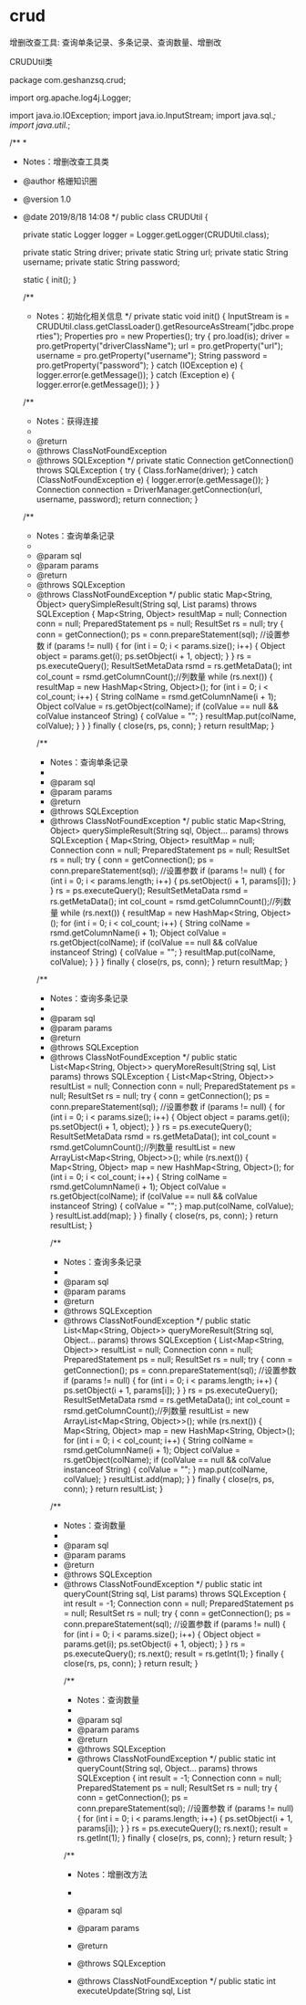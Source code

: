 # crud
增删改查工具:
查询单条记录、多条记录、查询数量、增删改

CRUDUtil类

package com.geshanzsq.crud;

import org.apache.log4j.Logger;

import java.io.IOException;
import java.io.InputStream;
import java.sql.*;
import java.util.*;

/**
 *
 * Notes：增删改查工具类
 * @author 格姗知识圈
 * @version 1.0
 * @date 2019/8/18 14:08
 */
public class CRUDUtil {

    private static Logger logger = Logger.getLogger(CRUDUtil.class);

    private static String driver;
    private static String url;
    private static String username;
    private static String password;

    static {
        init();
    }

    /**
     * Notes：初始化相关信息
     */
    private static void init() {
        InputStream is = CRUDUtil.class.getClassLoader().getResourceAsStream("jdbc.properties");
        Properties pro = new Properties();
        try {
            pro.load(is);
            driver = pro.getProperty("driverClassName");
            url = pro.getProperty("url");
            username = pro.getProperty("username");
            String password = pro.getProperty("password");
        } catch (IOException e) {
            logger.error(e.getMessage());
        } catch (Exception e) {
            logger.error(e.getMessage());
        }
    }

    /**
     * Notes：获得连接
     *
     * @return
     * @throws ClassNotFoundException
     * @throws SQLException
     */
    private static Connection getConnection() throws SQLException {
        try {
            Class.forName(driver);
        } catch (ClassNotFoundException e) {
            logger.error(e.getMessage());
        }
        Connection connection = DriverManager.getConnection(url, username, password);
        return connection;
    }

    /**
     * Notes：查询单条记录
     *
     * @param sql
     * @param params
     * @return
     * @throws SQLException
     * @throws ClassNotFoundException
     */
    public static Map<String, Object> querySimpleResult(String sql, List<Object> params) throws SQLException {
        Map<String, Object> resultMap = null;
        Connection conn = null;
        PreparedStatement ps = null;
        ResultSet rs = null;
        try {
            conn = getConnection();
            ps = conn.prepareStatement(sql);
            //设置参数
            if (params != null) {
                for (int i = 0; i < params.size(); i++) {
                    Object object = params.get(i);
                    ps.setObject(i + 1, object);
                }
            }
            rs = ps.executeQuery();
            ResultSetMetaData rsmd = rs.getMetaData();
            int col_count = rsmd.getColumnCount();//列数量
            while (rs.next()) {
                resultMap = new HashMap<String, Object>();
                for (int i = 0; i < col_count; i++) {
                    String colName = rsmd.getColumnName(i + 1);
                    Object colValue = rs.getObject(colName);
                    if (colValue == null && colValue instanceof String) {
                        colValue = "";
                    }
                    resultMap.put(colName, colValue);
                }
            }
        } finally {
            close(rs, ps, conn);
        }
        return resultMap;
    }

    /**
     * Notes：查询单条记录
     *
     * @param sql
     * @param params
     * @return
     * @throws SQLException
     * @throws ClassNotFoundException
     */
    public static Map<String, Object> querySimpleResult(String sql, Object... params) throws SQLException {
        Map<String, Object> resultMap = null;
        Connection conn = null;
        PreparedStatement ps = null;
        ResultSet rs = null;
        try {
            conn = getConnection();
            ps = conn.prepareStatement(sql);
            //设置参数
            if (params != null) {
                for (int i = 0; i < params.length; i++) {
                    ps.setObject(i + 1, params[i]);
                }
            }
            rs = ps.executeQuery();
            ResultSetMetaData rsmd = rs.getMetaData();
            int col_count = rsmd.getColumnCount();//列数量
            while (rs.next()) {
                resultMap = new HashMap<String, Object>();
                for (int i = 0; i < col_count; i++) {
                    String colName = rsmd.getColumnName(i + 1);
                    Object colValue = rs.getObject(colName);
                    if (colValue == null && colValue instanceof String) {
                        colValue = "";
                    }
                    resultMap.put(colName, colValue);
                }
            }
        } finally {
            close(rs, ps, conn);
        }
        return resultMap;
    }

    /**
     * Notes：查询多条记录
     *
     * @param sql
     * @param params
     * @return
     * @throws SQLException
     * @throws ClassNotFoundException
     */
    public static List<Map<String, Object>> queryMoreResult(String sql, List<Object> params) throws SQLException {
        List<Map<String, Object>> resultList = null;
        Connection conn = null;
        PreparedStatement ps = null;
        ResultSet rs = null;
        try {
            conn = getConnection();
            ps = conn.prepareStatement(sql);
            //设置参数
            if (params != null) {
                for (int i = 0; i < params.size(); i++) {
                    Object object = params.get(i);
                    ps.setObject(i + 1, object);
                }
            }
            rs = ps.executeQuery();
            ResultSetMetaData rsmd = rs.getMetaData();
            int col_count = rsmd.getColumnCount();//列数量
            resultList = new ArrayList<Map<String, Object>>();
            while (rs.next()) {
                Map<String, Object> map = new HashMap<String, Object>();
                for (int i = 0; i < col_count; i++) {
                    String colName = rsmd.getColumnName(i + 1);
                    Object colValue = rs.getObject(colName);
                    if (colValue == null && colValue instanceof String) {
                        colValue = "";
                    }
                    map.put(colName, colValue);
                }
                resultList.add(map);
            }
        } finally {
            close(rs, ps, conn);
        }
        return resultList;
    }

    /**
     * Notes：查询多条记录
     *
     * @param sql
     * @param params
     * @return
     * @throws SQLException
     * @throws ClassNotFoundException
     */
    public static List<Map<String, Object>> queryMoreResult(String sql, Object... params) throws SQLException {
        List<Map<String, Object>> resultList = null;
        Connection conn = null;
        PreparedStatement ps = null;
        ResultSet rs = null;
        try {
            conn = getConnection();
            ps = conn.prepareStatement(sql);
            //设置参数
            if (params != null) {
                for (int i = 0; i < params.length; i++) {
                    ps.setObject(i + 1, params[i]);
                }
            }
            rs = ps.executeQuery();
            ResultSetMetaData rsmd = rs.getMetaData();
            int col_count = rsmd.getColumnCount();//列数量
            resultList = new ArrayList<Map<String, Object>>();
            while (rs.next()) {
                Map<String, Object> map = new HashMap<String, Object>();
                for (int i = 0; i < col_count; i++) {
                    String colName = rsmd.getColumnName(i + 1);
                    Object colValue = rs.getObject(colName);
                    if (colValue == null && colValue instanceof String) {
                        colValue = "";
                    }
                    map.put(colName, colValue);
                }
                resultList.add(map);
            }
        } finally {
            close(rs, ps, conn);
        }
        return resultList;
    }

    /**
     * Notes：查询数量
     *
     * @param sql
     * @param params
     * @return
     * @throws SQLException
     * @throws ClassNotFoundException
     */
    public static int queryCount(String sql, List<Object> params) throws SQLException {
        int result = -1;
        Connection conn = null;
        PreparedStatement ps = null;
        ResultSet rs = null;
        try {
            conn = getConnection();
            ps = conn.prepareStatement(sql);
            //设置参数
            if (params != null) {
                for (int i = 0; i < params.size(); i++) {
                    Object object = params.get(i);
                    ps.setObject(i + 1, object);
                }
            }
            rs = ps.executeQuery();
            rs.next();
            result = rs.getInt(1);
        } finally {
            close(rs, ps, conn);
        }
        return result;
    }

    /**
     * Notes：查询数量
     *
     * @param sql
     * @param params
     * @return
     * @throws SQLException
     * @throws ClassNotFoundException
     */
    public static int queryCount(String sql, Object... params) throws SQLException {
        int result = -1;
        Connection conn = null;
        PreparedStatement ps = null;
        ResultSet rs = null;
        try {
            conn = getConnection();
            ps = conn.prepareStatement(sql);
            //设置参数
            if (params != null) {
                for (int i = 0; i < params.length; i++) {
                    ps.setObject(i + 1, params[i]);
                }
            }
            rs = ps.executeQuery();
            rs.next();
            result = rs.getInt(1);
        } finally {
            close(rs, ps, conn);
        }
        return result;
    }

    /**
     * Notes：增删改方法
     *
     * @param sql
     * @param params
     * @return
     * @throws SQLException
     * @throws ClassNotFoundException
     */
    public static int executeUpdate(String sql, List<Object> params) throws SQLException {
        int result = 0;
        Connection conn = null;
        PreparedStatement ps = null;
        ResultSet rs = null;
        try {
            conn = getConnection();
            ps = conn.prepareStatement(sql);
            //设置参数
            if (params != null) {
                for (int i = 0; i < params.size(); i++) {
                    Object object = params.get(i);
                    ps.setObject(i + 1, object);

                }
            }
            result = ps.executeUpdate();
        } finally {
            close(rs, ps, conn);
        }
        return result;
    }

    /**
     * Notes：增删改方法
     *
     * @param sql
     * @param params
     * @return
     * @throws SQLException
     * @throws ClassNotFoundException
     */
    public static int executeUpdate(String sql, Object... params) throws SQLException {
        int result = 0;
        Connection conn = null;
        PreparedStatement ps = null;
        ResultSet rs = null;
        try {
            conn = getConnection();
            ps = conn.prepareStatement(sql);
            //设置参数
            if (params != null) {
                for (int i = 0; i < params.length; i++) {
                    ps.setObject(i + 1, params[i]);
                }
            }
            result = ps.executeUpdate();
        } finally {
            close(rs, ps, conn);
        }
        return result;
    }

    /**
     * Notes：关闭连接
     *
     * @param rs
     * @param ps
     * @param conn
     * @throws SQLException
     */
    public static void close(ResultSet rs, PreparedStatement ps, Connection conn) throws SQLException {
        if (rs != null) {
            rs.close();
        }
        if (ps != null) {
            ps.close();
        }
        if (conn != null) {
            conn.close();
        }
    }

    public static void main(String[] args) throws SQLException {

        //查询单条数据
        logger.info("------查询单条数据------");
        String sqlSimpleOne = "select id,name,sex from student where id=?";
        Map<String, Object> simpleMapOne = querySimpleResult(sqlSimpleOne, 1);
        logger.info("simpleMapOne:"+simpleMapOne);

        //查询单条数据
        String sqlSimpleTwo = "select id,name,sex from student where id=?";
        List<Object> paramList = new ArrayList<Object>();
        paramList.add(1);
        Map<String, Object> simpleMapTwo = querySimpleResult(sqlSimpleTwo, paramList);
        logger.info("simpleMapTwo:"+simpleMapTwo);

        //查询多条记录
        logger.info("------查询多条记录------");
        String sqlMoreOne = "select id,name,sex from student where sex=?";
        List<Map<String, Object>> moreListOne  = queryMoreResult(sqlMoreOne, "男");
        logger.info("moreListOne:"+moreListOne);

        String sqlMoreTwo = "select id,name,sex from student where sex=?";
        List<String> paramMoreList = new ArrayList<String>();
        paramList.add("男");
        List<Map<String, Object>> moreListTwo  = queryMoreResult(sqlMoreOne, paramList);
        logger.info("moreListTwo:"+moreListTwo);

    }

}
